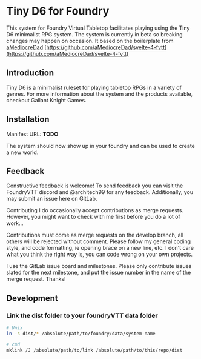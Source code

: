 # Tiny D6 for Foundry

This system for Foundry Virtual Tabletop facilitates playing using the Tiny D6 minimalist RPG system. The system is
currently in beta so breaking changes may happen on occasion. It based on the boilerplate from
[aMediocreDad](https://github.com/aMediocreDad) [https://github.com/aMediocreDad/svelte-4-fvtt](https://github.com/aMediocreDad/svelte-4-fvtt)

## Introduction

Tiny D6 is a minimalist ruleset for playing tabletop RPGs in a variety of genres. For more information about the system
and the products available, checkout Gallant Knight Games.

## Installation

Manifest URL: **TODO**

The system should now show up in your foundry and can be used to create a new world.

## Feedback

Constructive feedback is welcome! To send feedback you can visit the FoundryVTT discord and @architech99 for any
feedback. Additionally, you may submit an issue here on GitLab.

Contributing
I do occasionally accept contributions as merge requests. However, you might want to check with me first before you do a
lot of work...

Contributions must come as merge requests on the develop branch, all others will be rejected without comment. Please
follow my general coding style, and code formatting, ie opening brace on a new line, etc. I don't care what you think
the right way is, you can code wrong on your own projects.

I use the GitLab issue board and milestones. Please only contribute issues slated for the next milestone, and put the
issue number in the name of the merge request. Thanks!

## Development

### Link the dist folder to your foundryVTT data folder

```bash
# Unix
ln -s dist/* /absolute/path/to/foundry/data/system-name

# cmd
mklink /J /absolute/path/to/link /absolute/path/to/this/repo/dist

```
